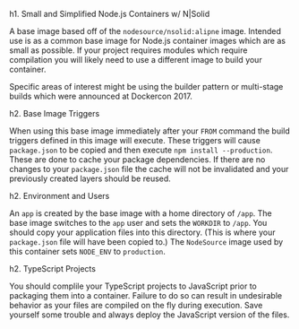 h1. Small and Simplified Node.js Containers w/ N|Solid

A base image based off of the `nodesource/nsolid:alipne` image. Intended use is as a common base image for Node.js container images which are as small as possible. If your project requires modules which require compilation you will likely need to use a different image to build your container.

Specific areas of interest might be using the builder pattern or multi-stage builds which were announced at Dockercon 2017.

h2. Base Image Triggers

When using this base image immediately after your `FROM` command the build triggers defined in this image will execute. These triggers will cause `package.json` to be copied and then execute `npm install --production`. These are done to cache your package dependencies. If there are no changes to your `package.json` file the cache will not be invalidated and your previously created layers should be reused.

h2. Environment and Users

An `app` is created by the base image with a home directory of `/app`. The base image switches to the `app` user and sets the `WORKDIR` to `/app`. You should copy your application files into this directory. (This is where your `package.json` file will have been copied to.) The `NodeSource` image used by this container sets `NODE_ENV` to `production`.

h2. TypeScript Projects

You should complile your TypeScript projects to JavaScript prior to packaging them into a container. Failure to do so can result in undesirable behavior as your files are compiled on the fly during execution. Save yourself some trouble and always deploy the JavaScript version of the files.
